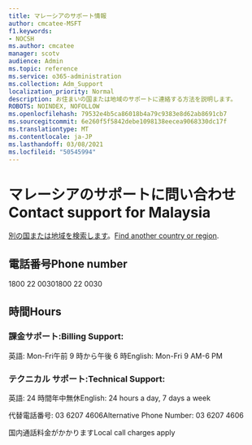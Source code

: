```yaml
---
title: マレーシアのサポート情報
author: cmcatee-MSFT
f1.keywords:
- NOCSH
ms.author: cmcatee
manager: scotv
audience: Admin
ms.topic: reference
ms.service: o365-administration
ms.collection: Adm_Support
localization_priority: Normal
description: お住まいの国または地域のサポートに連絡する方法を説明します。
ROBOTS: NOINDEX, NOFOLLOW
ms.openlocfilehash: 79532e4b5ca86018b4a79c9383e8d62ab8691cb7
ms.sourcegitcommit: 6e260f5f5842debe1098138eecea9068330dc17f
ms.translationtype: MT
ms.contentlocale: ja-JP
ms.lasthandoff: 03/08/2021
ms.locfileid: "50545994"
---
```

# <a name="contact-support-for-malaysia"></a><span data-ttu-id="46019-103">マレーシアのサポートに問い合わせ</span><span class="sxs-lookup"><span data-stu-id="46019-103">Contact support for Malaysia</span></span>

<span data-ttu-id="46019-104">[別の国または地域を検索します](../contact-support-for-business-products.md)。</span><span class="sxs-lookup"><span data-stu-id="46019-104">[Find another country or region](../contact-support-for-business-products.md).</span></span>

## <a name="phone-number"></a><span data-ttu-id="46019-105">電話番号</span><span class="sxs-lookup"><span data-stu-id="46019-105">Phone number</span></span>
<span data-ttu-id="46019-106">1800 22 0030</span><span class="sxs-lookup"><span data-stu-id="46019-106">1800 22 0030</span></span>

## <a name="hours"></a><span data-ttu-id="46019-107">時間</span><span class="sxs-lookup"><span data-stu-id="46019-107">Hours</span></span>
### <a name="billing-support"></a><span data-ttu-id="46019-108">課金サポート:</span><span class="sxs-lookup"><span data-stu-id="46019-108">Billing Support:</span></span>

<span data-ttu-id="46019-109">英語: Mon-Fri午前 9 時から午後 6 時</span><span class="sxs-lookup"><span data-stu-id="46019-109">English: Mon-Fri 9 AM-6 PM</span></span>

### <a name="technical-support"></a><span data-ttu-id="46019-110">テクニカル サポート:</span><span class="sxs-lookup"><span data-stu-id="46019-110">Technical Support:</span></span>

<span data-ttu-id="46019-111">英語: 24 時間年中無休</span><span class="sxs-lookup"><span data-stu-id="46019-111">English: 24 hours a day, 7 days a week</span></span>

<span data-ttu-id="46019-112">代替電話番号: 03 6207 4606</span><span class="sxs-lookup"><span data-stu-id="46019-112">Alternative Phone Number: 03 6207 4606</span></span>

<span data-ttu-id="46019-113">国内通話料金がかかります</span><span class="sxs-lookup"><span data-stu-id="46019-113">Local call charges apply</span></span>
